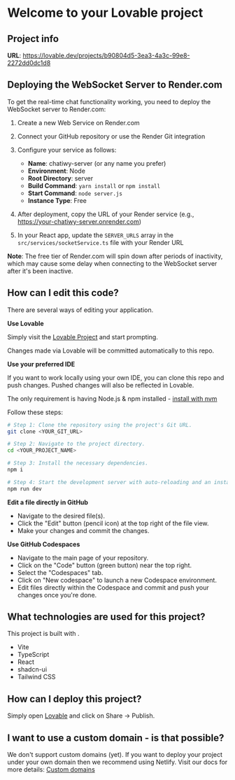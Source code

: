 
# Welcome to your Lovable project

## Project info

**URL**: https://lovable.dev/projects/b90804d5-3ea3-4a3c-99e8-2272dd0dc1d8

## Deploying the WebSocket Server to Render.com

To get the real-time chat functionality working, you need to deploy the WebSocket server to Render.com:

1. Create a new Web Service on Render.com
2. Connect your GitHub repository or use the Render Git integration
3. Configure your service as follows:
   - **Name**: chatiwy-server (or any name you prefer)
   - **Environment**: Node
   - **Root Directory**: server
   - **Build Command**: `yarn install` or `npm install`
   - **Start Command**: `node server.js`
   - **Instance Type**: Free

4. After deployment, copy the URL of your Render service (e.g., https://your-chatiwy-server.onrender.com)
5. In your React app, update the `SERVER_URLS` array in the `src/services/socketService.ts` file with your Render URL

**Note**: The free tier of Render.com will spin down after periods of inactivity, which may cause some delay when connecting to the WebSocket server after it's been inactive.

## How can I edit this code?

There are several ways of editing your application.

**Use Lovable**

Simply visit the [Lovable Project](https://lovable.dev/projects/b90804d5-3ea3-4a3c-99e8-2272dd0dc1d8) and start prompting.

Changes made via Lovable will be committed automatically to this repo.

**Use your preferred IDE**

If you want to work locally using your own IDE, you can clone this repo and push changes. Pushed changes will also be reflected in Lovable.

The only requirement is having Node.js & npm installed - [install with nvm](https://github.com/nvm-sh/nvm#installing-and-updating)

Follow these steps:

```sh
# Step 1: Clone the repository using the project's Git URL.
git clone <YOUR_GIT_URL>

# Step 2: Navigate to the project directory.
cd <YOUR_PROJECT_NAME>

# Step 3: Install the necessary dependencies.
npm i

# Step 4: Start the development server with auto-reloading and an instant preview.
npm run dev
```

**Edit a file directly in GitHub**

- Navigate to the desired file(s).
- Click the "Edit" button (pencil icon) at the top right of the file view.
- Make your changes and commit the changes.

**Use GitHub Codespaces**

- Navigate to the main page of your repository.
- Click on the "Code" button (green button) near the top right.
- Select the "Codespaces" tab.
- Click on "New codespace" to launch a new Codespace environment.
- Edit files directly within the Codespace and commit and push your changes once you're done.

## What technologies are used for this project?

This project is built with .

- Vite
- TypeScript
- React
- shadcn-ui
- Tailwind CSS

## How can I deploy this project?

Simply open [Lovable](https://lovable.dev/projects/b90804d5-3ea3-4a3c-99e8-2272dd0dc1d8) and click on Share -> Publish.

## I want to use a custom domain - is that possible?

We don't support custom domains (yet). If you want to deploy your project under your own domain then we recommend using Netlify. Visit our docs for more details: [Custom domains](https://docs.lovable.dev/tips-tricks/custom-domain/)
